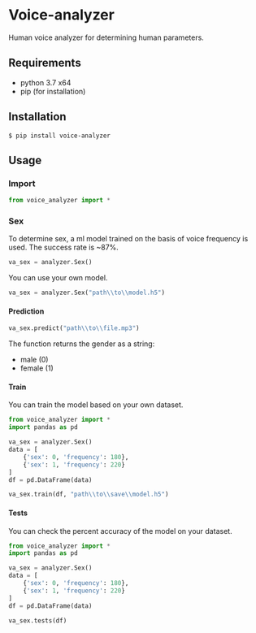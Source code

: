 # Voice-analyzer
Human voice analyzer for determining human parameters.

## Requirements
- python 3.7 x64 
- pip (for installation)

## Installation
```
$ pip install voice-analyzer
```

## Usage
### Import
```python
from voice_analyzer import *
```

### Sex
To determine sex, a ml model trained on the basis of voice frequency is used. 
The success rate is ~87%.
```python
va_sex = analyzer.Sex()
```
You can use your own model.
```python
va_sex = analyzer.Sex("path\\to\\model.h5")
```

#### Prediction
```python
va_sex.predict("path\\to\\file.mp3")
```
The function returns the gender as a string:
- male (0)
- female (1)

#### Train
You can train the model based on your own dataset.
```python
from voice_analyzer import *
import pandas as pd

va_sex = analyzer.Sex()
data = [
    {'sex': 0, 'frequency': 180},
    {'sex': 1, 'frequency': 220}
]
df = pd.DataFrame(data)

va_sex.train(df, "path\\to\\save\\model.h5")
```
#### Tests
You can check the percent accuracy of the model on your dataset.
```python
from voice_analyzer import *
import pandas as pd

va_sex = analyzer.Sex()
data = [
    {'sex': 0, 'frequency': 180},
    {'sex': 1, 'frequency': 220}
]
df = pd.DataFrame(data)

va_sex.tests(df)
```

